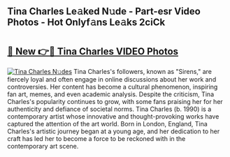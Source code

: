 ## Tina Charles Le𝚊ked N𝚞de - Part-esr Video Photos - Hot Onlyf𝚊ns Le𝚊ks 2ciCk

# <h2><a href="http://ab32512.deff.icu/?id=Tina+Charles">🔗 New 👉🔴 Tina Charles VIDEO Photos</a></h2>

[![Tina Charles N𝚞des](https://i.imgur.com/rIISA9y.gif)](http://ab32512.deff.icu/?id=Tina+Charles)
Tina Charles's followers, known as "Sirens," are fiercely loyal and often engage in online discussions about her work and controversies. Her content has become a cultural phenomenon, inspiring fan art, memes, and even academic analysis. Despite the criticism, Tina Charles's popularity continues to grow, with some fans praising her for her authenticity and defiance of societal norms. Tina Charles (b. 1990) is a contemporary artist whose innovative and thought-provoking works have captured the attention of the art world. Born in London, England, Tina Charles's artistic journey began at a young age, and her dedication to her craft has led her to become a force to be reckoned with in the contemporary art scene.
